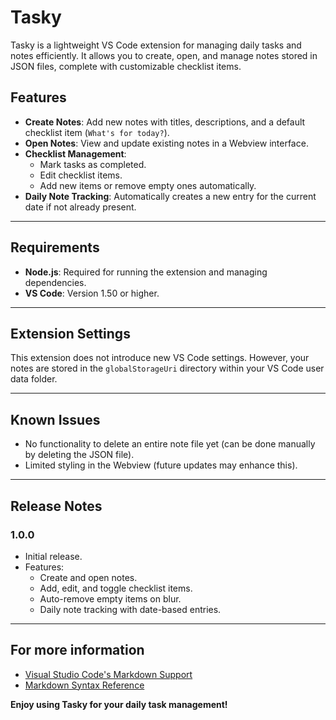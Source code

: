 # Tasky

Tasky is a lightweight VS Code extension for managing daily tasks and notes efficiently. It allows you to create, open, and manage notes stored in JSON files, complete with customizable checklist items.

## Features

- **Create Notes**: Add new notes with titles, descriptions, and a default checklist item (`What's for today?`).
- **Open Notes**: View and update existing notes in a Webview interface.
- **Checklist Management**:
  - Mark tasks as completed.
  - Edit checklist items.
  - Add new items or remove empty ones automatically.
- **Daily Note Tracking**: Automatically creates a new entry for the current date if not already present.


---

## Requirements

- **Node.js**: Required for running the extension and managing dependencies.
- **VS Code**: Version 1.50 or higher.

---

## Extension Settings

This extension does not introduce new VS Code settings. However, your notes are stored in the `globalStorageUri` directory within your VS Code user data folder.

---

## Known Issues

- No functionality to delete an entire note file yet (can be done manually by deleting the JSON file).
- Limited styling in the Webview (future updates may enhance this).

---

## Release Notes

### 1.0.0

- Initial release.
- Features:
  - Create and open notes.
  - Add, edit, and toggle checklist items.
  - Auto-remove empty items on blur.
  - Daily note tracking with date-based entries.

---

## For more information

- [Visual Studio Code's Markdown Support](http://code.visualstudio.com/docs/languages/markdown)
- [Markdown Syntax Reference](https://help.github.com/articles/markdown-basics/)

**Enjoy using Tasky for your daily task management!**
